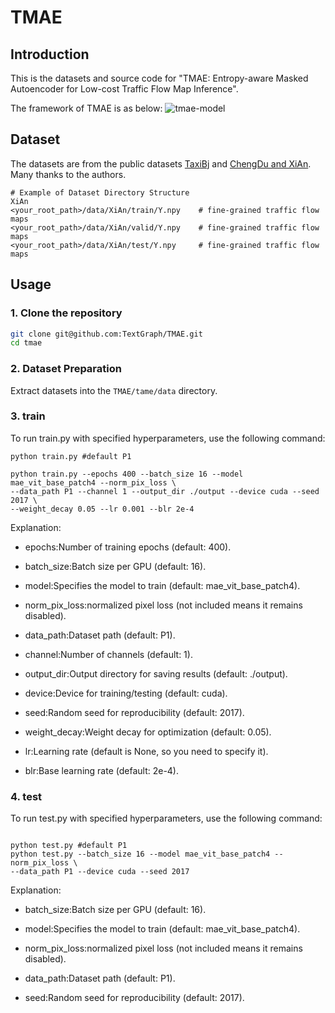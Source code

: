 # TMAE

## Introduction

This is the datasets and source code for "TMAE: Entropy-aware Masked Autoencoder for Low-cost Traffic Flow Map Inference".

The framework of TMAE is as below:
![tmae-model](https://github.com/user-attachments/assets/d5316372-fbe0-46c0-831a-6fa5a25b064b)

## Dataset

The datasets are from the public datasets [TaxiBj](https://github.com/yoshall/UrbanFM/tree/master/data) and [ChengDu and XiAn](https://github.com/luimoli/RATFM/tree/master/data). Many thanks to the authors.

```
# Example of Dataset Directory Structure
XiAn
<your_root_path>/data/XiAn/train/Y.npy    # fine-grained traffic flow maps
<your_root_path>/data/XiAn/valid/Y.npy    # fine-grained traffic flow maps
<your_root_path>/data/XiAn/test/Y.npy     # fine-grained traffic flow maps
```

## Usage

### 1. Clone the repository

```bash
git clone git@github.com:TextGraph/TMAE.git
cd tmae
```

### 2. Dataset Preparation

Extract datasets into the `TMAE/tame/data` directory.

### 3. train

To run train.py with specified hyperparameters, use the following command:

```
python train.py #default P1

python train.py --epochs 400 --batch_size 16 --model mae_vit_base_patch4 --norm_pix_loss \
--data_path P1 --channel 1 --output_dir ./output --device cuda --seed 2017 \
--weight_decay 0.05 --lr 0.001 --blr 2e-4
```

Explanation:

- epochs:Number of training epochs (default: 400).

- batch_size:Batch size per GPU (default: 16).

- model:Specifies the model to train (default: mae_vit_base_patch4).

- norm_pix_loss:normalized pixel loss (not included means it remains disabled).

- data_path:Dataset path (default: P1).

- channel:Number of channels (default: 1).

- output_dir:Output directory for saving results (default: ./output).

- device:Device for training/testing (default: cuda).

- seed:Random seed for reproducibility (default: 2017).

- weight_decay:Weight decay for optimization (default: 0.05).

- lr:Learning rate (default is None, so you need to specify it).

- blr:Base learning rate (default: 2e-4).

### 4. test

To run test.py with specified hyperparameters, use the following command:

```

python test.py #default P1
python test.py --batch_size 16 --model mae_vit_base_patch4 --norm_pix_loss \
--data_path P1 --device cuda --seed 2017
```

Explanation:

- batch_size:Batch size per GPU (default: 16).

- model:Specifies the model to train (default: mae_vit_base_patch4).

- norm_pix_loss:normalized pixel loss (not included means it remains disabled).

- data_path:Dataset path (default: P1).

- seed:Random seed for reproducibility (default: 2017).
